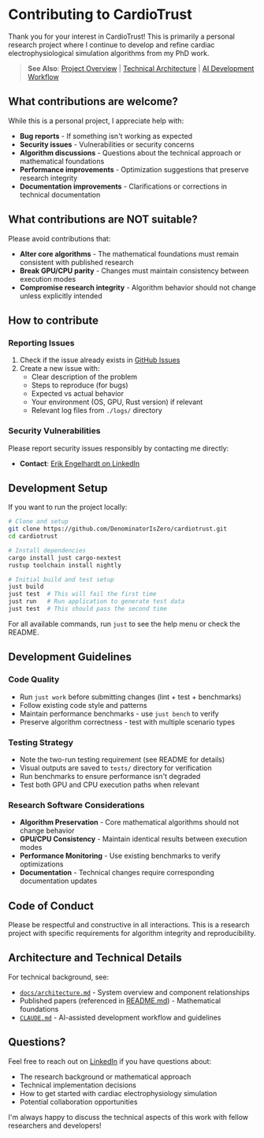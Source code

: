 # Contributing to CardioTrust

Thank you for your interest in CardioTrust! This is primarily a personal research project where I continue to develop and refine cardiac electrophysiological simulation algorithms from my PhD work.

> **See Also**: [Project Overview](README.md) | [Technical Architecture](docs/architecture.md) | [AI Development Workflow](CLAUDE.md)

## What contributions are welcome?

While this is a personal project, I appreciate help with:

- **Bug reports** - If something isn't working as expected
- **Security issues** - Vulnerabilities or security concerns
- **Algorithm discussions** - Questions about the technical approach or mathematical foundations
- **Performance improvements** - Optimization suggestions that preserve research integrity
- **Documentation improvements** - Clarifications or corrections in technical documentation

## What contributions are NOT suitable?

Please avoid contributions that:

- **Alter core algorithms** - The mathematical foundations must remain consistent with published research
- **Break GPU/CPU parity** - Changes must maintain consistency between execution modes
- **Compromise research integrity** - Algorithm behavior should not change unless explicitly intended

## How to contribute

### Reporting Issues

1. Check if the issue already exists in [GitHub Issues](https://github.com/DenominatorIsZero/cardiotrust/issues)
2. Create a new issue with:
   - Clear description of the problem
   - Steps to reproduce (for bugs)
   - Expected vs actual behavior
   - Your environment (OS, GPU, Rust version) if relevant
   - Relevant log files from `./logs/` directory

### Security Vulnerabilities

Please report security issues responsibly by contacting me directly:

- **Contact**: [Erik Engelhardt on LinkedIn](https://www.linkedin.com/in/erik-engelhardt-65b1091a7/)

## Development Setup

If you want to run the project locally:

```bash
# Clone and setup
git clone https://github.com/DenominatorIsZero/cardiotrust.git
cd cardiotrust

# Install dependencies
cargo install just cargo-nextest
rustup toolchain install nightly

# Initial build and test setup
just build
just test  # This will fail the first time
just run   # Run application to generate test data
just test  # This should pass the second time
```

For all available commands, run `just` to see the help menu or check the README.

## Development Guidelines

### Code Quality

- Run `just work` before submitting changes (lint + test + benchmarks)
- Follow existing code style and patterns
- Maintain performance benchmarks - use `just bench` to verify
- Preserve algorithm correctness - test with multiple scenario types

### Testing Strategy

- Note the two-run testing requirement (see README for details)
- Visual outputs are saved to `tests/` directory for verification
- Run benchmarks to ensure performance isn't degraded
- Test both GPU and CPU execution paths when relevant

### Research Software Considerations

- **Algorithm Preservation** - Core mathematical algorithms should not change behavior
- **GPU/CPU Consistency** - Maintain identical results between execution modes
- **Performance Monitoring** - Use existing benchmarks to verify optimizations
- **Documentation** - Technical changes require corresponding documentation updates

## Code of Conduct

Please be respectful and constructive in all interactions. This is a research project with specific requirements for algorithm integrity and reproducibility.

## Architecture and Technical Details

For technical background, see:

- [`docs/architecture.md`](docs/architecture.md) - System overview and component relationships
- Published papers (referenced in [README.md](README.md)) - Mathematical foundations
- [`CLAUDE.md`](CLAUDE.md) - AI-assisted development workflow and guidelines

## Questions?

Feel free to reach out on [LinkedIn](https://www.linkedin.com/in/erik-engelhardt-65b1091a7/) if you have questions about:

- The research background or mathematical approach
- Technical implementation decisions
- How to get started with cardiac electrophysiology simulation
- Potential collaboration opportunities

I'm always happy to discuss the technical aspects of this work with fellow researchers and developers!
